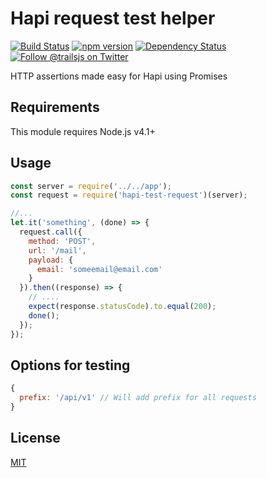 # Hapi request test helper

[![Build Status](https://travis-ci.org/konstantinzolotarev/hapi-test-request.svg?branch=master)](https://travis-ci.org/konstantinzolotarev/hapi-test-request)
[![npm version](https://badge.fury.io/js/hapi-test-request.svg)](https://badge.fury.io/js/hapi-test-request)
[![Dependency Status](http://img.shields.io/david/konstantinzolotarev/hapi-test-request.svg?style=flat-square)](https://david-dm.org/konstantinzolotarev/hapi-test-request)
[![Follow @trailsjs on Twitter](https://img.shields.io/twitter/follow/zolotarev_k.svg?style=social)](https://twitter.com/zolotarev_k)

HTTP assertions made easy for Hapi using Promises

## Requirements

This module requires Node.js v4.1+


## Usage

```javascript
const server = require('../../app');
const request = require('hapi-test-request')(server);

//...
let.it('something', (done) => {
  request.call({
  	method: 'POST',
  	url: '/mail',
  	payload: {
  	  email: 'someemail@email.com'
  	}
  }).then((response) => {
    // ....
    expect(response.statusCode).to.equal(200);
    done();
  });
});
```

## Options for testing

```javascript
{
  prefix: '/api/v1' // Will add prefix for all requests
}
```

## License
[MIT](https://github.com/konstantinzolotarev/hapi-test-request/blob/master/LICENSE)
